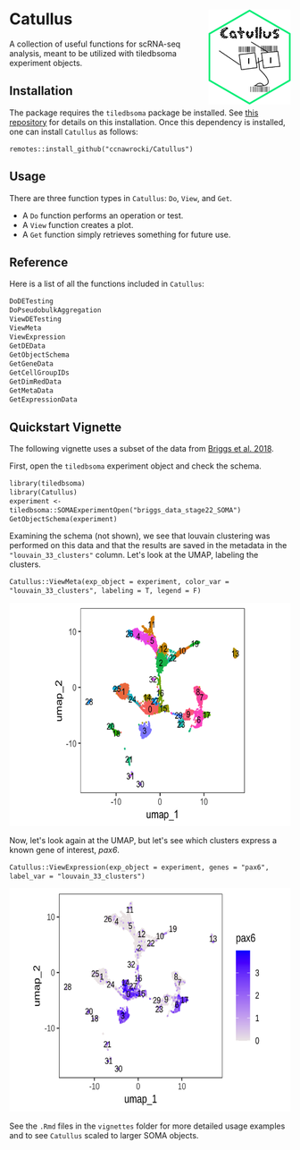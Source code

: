 # Catullus <img src='Catullus_sticker_v1.png' align="right" height="170" /></a>
A collection of useful functions for scRNA-seq analysis, meant to be utilized with tiledbsoma experiment objects.

## Installation
The package requires the `tiledbsoma` package be installed. See [this repository](https://github.com/single-cell-data/TileDB-SOMA/tree/main/apis/r) for details on this installation. Once this dependency is installed, one can install `Catullus` as follows: 
```
remotes::install_github("ccnawrocki/Catullus")
```

## Usage
There are three function types in `Catullus`: `Do`, `View`, and `Get`. 
- A `Do` function performs an operation or test.
- A `View` function creates a plot.
- A `Get` function simply retrieves something for future use.

## Reference
Here is a list of all the functions included in `Catullus`:
```
DoDETesting
DoPseudobulkAggregation
ViewDETesting
ViewMeta
ViewExpression
GetDEData
GetObjectSchema
GetGeneData
GetCellGroupIDs
GetDimRedData
GetMetaData
GetExpressionData
```

## Quickstart Vignette
The following vignette uses a subset of the data from [Briggs et al. 2018](https://pubmed.ncbi.nlm.nih.gov/29700227/).

First, open the `tiledbsoma` experiment object and check the schema. 
```
library(tiledbsoma)
library(Catullus)
experiment <- tiledbsoma::SOMAExperimentOpen("briggs_data_stage22_SOMA")
GetObjectSchema(experiment)
```

Examining the schema (not shown), we see that louvain clustering was performed on this data and that the results are saved in the metadata in the `"louvain_33_clusters"` column. Let's look at the UMAP, labeling the clusters. 
```
Catullus::ViewMeta(exp_object = experiment, color_var = "louvain_33_clusters", labeling = T, legend = F)
```
<img src='vignettes/ViewMeta_plot_example.png' height=400 width=700/></a>

Now, let's look again at the UMAP, but let's see which clusters express a known gene of interest, *pax6*.
```
Catullus::ViewExpression(exp_object = experiment, genes = "pax6", label_var = "louvain_33_clusters")
```
<img src='vignettes/ViewExpression_plot_example.png' height=400 width=700/></a>

See the `.Rmd` files in the `vignettes` folder for more detailed usage examples and to see `Catullus` scaled to larger SOMA objects.  
